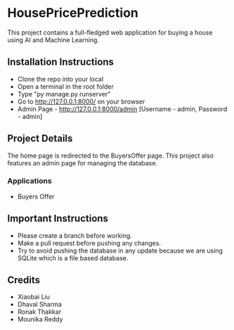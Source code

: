 # HousePricePrediction
 This project contains a full-fledged web application for buying a house using AI and Machine Learning.

## Installation Instructions
 * Clone the repo into your local
 * Open a terminal in the root folder
 * Type "py manage.py runserver"
 * Go to http://127.0.0.1:8000/ on your browser
 * Admin Page - http://127.0.0.1:8000/admin [Username - admin, Password - admin]

## Project Details
 The home page is redirected to the BuyersOffer page. This project also features an admin page for managing the database.

 ### Applications
 * Buyers Offer

## Important Instructions
 * Please create a branch before working. 
 * Make a pull request before pushing any changes.
 * Try to avoid pushing the database in any update because we are using SQLite which is a file based database.

## Credits
 * Xiaobai Liu
 * Dhaval Sharma
 * Ronak Thakkar
 * Mounika Reddy